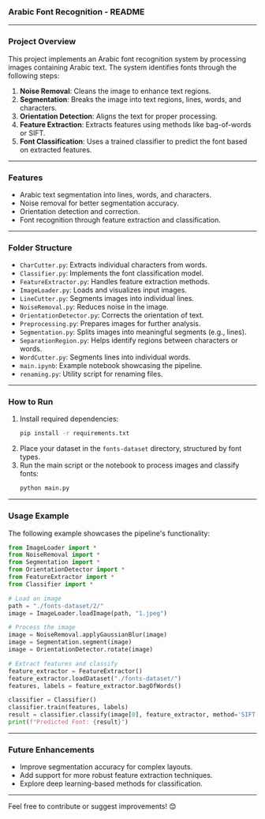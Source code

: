 ### Arabic Font Recognition - README

---

### **Project Overview**
This project implements an Arabic font recognition system by processing images containing Arabic text. The system identifies fonts through the following steps:
1. **Noise Removal**: Cleans the image to enhance text regions.
2. **Segmentation**: Breaks the image into text regions, lines, words, and characters.
3. **Orientation Detection**: Aligns the text for proper processing.
4. **Feature Extraction**: Extracts features using methods like bag-of-words or SIFT.
5. **Font Classification**: Uses a trained classifier to predict the font based on extracted features.

---

### **Features**
- Arabic text segmentation into lines, words, and characters.
- Noise removal for better segmentation accuracy.
- Orientation detection and correction.
- Font recognition through feature extraction and classification.

---

### **Folder Structure**
- `CharCutter.py`: Extracts individual characters from words.
- `Classifier.py`: Implements the font classification model.
- `FeatureExtractor.py`: Handles feature extraction methods.
- `ImageLoader.py`: Loads and visualizes input images.
- `LineCutter.py`: Segments images into individual lines.
- `NoiseRemoval.py`: Reduces noise in the image.
- `OrientationDetector.py`: Corrects the orientation of text.
- `Preprocessing.py`: Prepares images for further analysis.
- `Segmentation.py`: Splits images into meaningful segments (e.g., lines).
- `SeparationRegion.py`: Helps identify regions between characters or words.
- `WordCutter.py`: Segments lines into individual words.
- `main.ipynb`: Example notebook showcasing the pipeline.
- `renaming.py`: Utility script for renaming files.

---

### **How to Run**
1. Install required dependencies:
   ```bash
   pip install -r requirements.txt
   ```
2. Place your dataset in the `fonts-dataset` directory, structured by font types.
3. Run the main script or the notebook to process images and classify fonts:
   ```bash
   python main.py
   ```

---

### **Usage Example**
The following example showcases the pipeline's functionality:

```python
from ImageLoader import *
from NoiseRemoval import *
from Segmentation import *
from OrientationDetector import *
from FeatureExtractor import *
from Classifier import *

# Load an image
path = "./fonts-dataset/2/"
image = ImageLoader.loadImage(path, "1.jpeg")

# Process the image
image = NoiseRemoval.applyGaussianBlur(image)
image = Segmentation.segment(image)
image = OrientationDetector.rotate(image)

# Extract features and classify
feature_extractor = FeatureExtractor()
feature_extractor.loadDataset("./fonts-dataset/")
features, labels = feature_extractor.bagOfWords()

classifier = Classifier()
classifier.train(features, labels)
result = classifier.classify(image[0], feature_extractor, method='SIFT')
print(f"Predicted Font: {result}")
```

---

### **Future Enhancements**
- Improve segmentation accuracy for complex layouts.
- Add support for more robust feature extraction techniques.
- Explore deep learning-based methods for classification.

---

Feel free to contribute or suggest improvements! 😊
